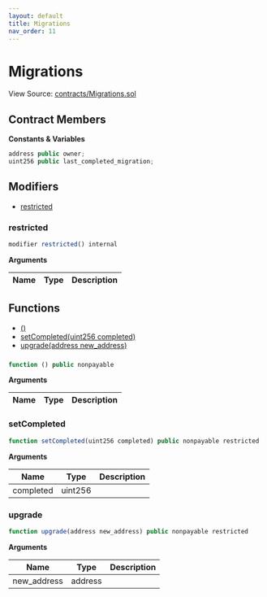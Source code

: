 ```yaml
---
layout: default
title: Migrations
nav_order: 11
---
```


# Migrations

View Source: [contracts/Migrations.sol](../contracts/Migrations.sol)


## Contract Members
**Constants & Variables**

```js
address public owner;
uint256 public last_completed_migration;

```

## Modifiers

- [restricted](#restricted)

### restricted

```js
modifier restricted() internal
```

**Arguments**

| Name        | Type           | Description  |
| ------------- |------------- | -----|

## Functions

- [()](#)
- [setCompleted(uint256 completed)](#setcompleted)
- [upgrade(address new_address)](#upgrade)

###

```js
function () public nonpayable
```

**Arguments**

| Name        | Type           | Description  |
| ------------- |------------- | -----|

### setCompleted

```js
function setCompleted(uint256 completed) public nonpayable restricted
```

**Arguments**

| Name        | Type           | Description  |
| ------------- |------------- | -----|
| completed | uint256 |  |

### upgrade

```js
function upgrade(address new_address) public nonpayable restricted
```

**Arguments**

| Name        | Type           | Description  |
| ------------- |------------- | -----|
| new_address | address |  |

